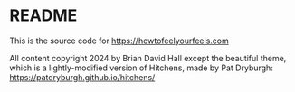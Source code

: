 # README

This is the source code for https://howtofeelyourfeels.com

All content copyright 2024 by Brian David Hall except the beautiful theme, which is a lightly-modified version of Hitchens, made by Pat Dryburgh: https://patdryburgh.github.io/hitchens/
